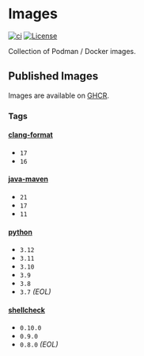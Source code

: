 # Images

[![ci](https://github.com/jhnc-oss/images/actions/workflows/ci.yml/badge.svg)](https://github.com/jhnc-oss/images/actions/workflows/ci.yml)
[![License](https://img.shields.io/badge/license-MIT-yellow.svg)](LICENSE)

Collection of Podman / Docker images.

## Published Images

Images are available on [GHCR](https://github.com/orgs/jhnc-oss/packages?repo_name=images).

### Tags

#### [clang-format](./clang-format/Dockerfile)

- `17`
- `16`

#### [java-maven](./java-maven/Dockerfile)

- `21`
- `17`
- `11`

#### [python](./python/Dockerfile)

- `3.12`
- `3.11`
- `3.10`
- `3.9`
- `3.8`
- `3.7` *(EOL)*

#### [shellcheck](./shellcheck/Dockerfile)

- `0.10.0`
- `0.9.0`
- `0.8.0` *(EOL)*

